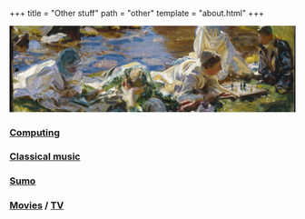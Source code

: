 +++
title = "Other stuff"
path = "other"
template = "about.html"
+++

![John Singer Sargent – Dolce Far Niente](/p1.jpeg "John Singer Sargent – Dolce Far Niente")

### [Computing](/other/computing)

### [Classical music](/other/cm)

### [Sumo](other/sumo)

### [Movies](https://letterboxd.com/deluded/) / [TV](https://serializd.com/user/giraffe/)

